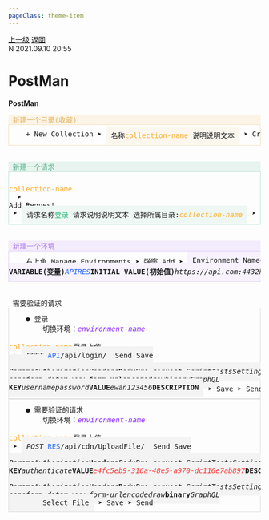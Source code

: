 ```yaml
---
pageClass: theme-item
---
```

<div class="extend-header">
    <div class="info">
        <div class="record">
            <a class="back" href="./">上一级</a>
            <a class="back" href="./">返回</a>
        </div>        
        <div class="mini">
            <span>N 2021.09.10 20:55</span>
        </div>
    </div>
    <div class="content"></div>
</div>
<div class="content-header">
<h1>PostMan</h1><strong>PostMan</strong>
</div>
<div class="static-content">



<pre class="code-block">
<div style="background-color:#fbf4e7"><span class="h4" style="color:#e6b362"> 新建一个目录(收藏)</span>
</div><div style="border:#f5e1c1 1px solid;padding:10px 0"><div class="form-elements">    <span class="button bg6 cf">+ New Collection</span> ➤ <span class="inline" style="background-color:#fcf7ee; vertical-align:top; padding:10px">名称<span class="input " style="color:#ffaa22">collection-name</span> 说明<span class="input ">说明文本</span></span> ➤ <span class="button bg6 cf">Create</span>
</div></div>

<div style="background-color:#e7f4ef"><span class="h4" style="color:#60b491"> 新建一个请求</span>
</div><div style="border:#c1e2d4 1px solid;padding:10px 0"><div class="form-elements">    <span class="list"><div class="list-wrapper"><span class="list-item"><span class="item-title bd" style="color:#ffaa22">collection-name</span></span></div></span>  ➤ <span class="list"><div class="list-wrapper"><span class="list-item"><span class="item-title">Add Request</span></span></div></span> ➤ <span class="inline" style="background-color:#eef7f4; vertical-align:top; padding:10px">请求名称<span class="input bd" style="color:#20b477">登录</span> 请求说明<span class="input ">说明文本</span> 选择所属目录:<span class="drop-down"><i class="bd" style="color:#ffaa22">collection-name</i></span></span> ➤ <span class="button bg6 cf">Save to collection-name</span>
</div></div>

<div style="background-color:#f3ecfc"><span class="h4" style="color:#b180eb"> 新建一个环境</span>
</div><div style="border:#e0cdf7 1px solid;padding:10px 0"><div class="form-elements">    右上角 <span class="button bg6 cf">Manage Environments</span> ➤ 弹窗 <span class="button bg6 cf">Add</span> ➤ <span class="inline" style="background-color:#f7f2fd; vertical-align:top; padding:10px">Environment Name<span class="input " style="color:#8922ff">environment-name</span>    
<span class="table"><span class="col"><strong>VARIABLE(变量)</strong><i style="color:#26f">API</i><i style="color:#26f">RES</i></span><span class="col"><strong>INITIAL VALUE(初始值)</strong><i>https://api.com:4432</i><i>https://res.com:4433</i></span><span class="col"><strong>CURRENT VALUE(当前值)</strong><i>https://api.com:4432</i><i>https://res.com:4433</i></span></span></span> ➤ <span class="button bg6 cf">Add</span>
</div></div>

<span class="h3 bg3 cf"> 需要验证的请求 </span>
<div style="border:#ddd 1px solid; padding: 10px 0">    <span>● 登录 </span><div class="form-elements">        切换环境：<span class="drop-down"><i style="color:#8922ff">environment-name</i></span>
        <span class="list vtop"><div class="list-wrapper"><span class="list-item"><span class="item-title" style="color:#ffaa22">collection-name</span><span class="sub-box"><i class="active">登录</i><i>上传</i></span></span></div></span> ➤ <span class="inline" style="background-color:#f3f3f3; vertical-align:top; padding:10px"><span class="drop-down"><i>POST</i></span> <span class="input "><img :src="$withBase('/images/db-brace-left.png')"><span style="color:#26f">API</span><img :src="$withBase('/images/db-brace-right.png')">/api/login/</span>  <span class="button">Send</span> <span class="button">Save</span>
        
<span class="tab"><i>Params</i><i>Authorization</i><i>Headers</i><strong>Body</strong><i>Pre-request Script</i><i>Tests</i><i>Settings</i></span>
<span class="radio"><i>none</i><i>form-data</i><strong>x-www-form-urlencoded</strong><i>raw</i><i>binary</i><i>GraphQL</i></span>
<span class="table"><span class="col"><strong>KEY</strong><i>username</i><i>password</i></span><span class="col"><strong>VALUE</strong><i>ewan</i><i>123456</i></span><span class="col"><strong>DESCRIPTION</strong><i></i><i></i></span></span></span> ➤ <span class="button bg6 cf">Save</span> ➤ <span class="button bg6 cf">Send</span> ➤ 得到：<span style="color:#f33">e4fc5eb9-316a-48e5-a970-dc116e7ab897</span>
</div></div><div style="border:#ddd 1px solid; padding: 10px 0">    <span>● 需要验证的请求</span><div class="form-elements">        切换环境：<span class="drop-down"><i style="color:#8922ff">environment-name</i></span>
        <span class="list vtop"><div class="list-wrapper"><span class="list-item"><span class="item-title" style="color:#ffaa22">collection-name</span><span class="sub-box"><i>登录</i><i class="active">上传</i></span></span></div></span> ➤ <span class="inline" style="background-color:#f3f3f3; vertical-align:top; padding:10px"><span class="drop-down"><i>POST</i></span> <span class="input "><img :src="$withBase('/images/db-brace-left.png')"><span style="color:#26f">RES</span><img :src="$withBase('/images/db-brace-right.png')">/api/cdn/UploadFile/</span>  <span class="button">Send</span> <span class="button">Save</span>

<span class="tab"><i>Params</i><i>Authorization</i><strong>Headers</strong><i>Body</i><i>Pre-request Script</i><i>Tests</i><i>Settings</i></span>
<span class="table"><span class="col"><strong>KEY</strong><i>authenticate</i></span><span class="col"><strong>VALUE</strong><i style="color:#f33">e4fc5eb9-316a-48e5-a970-dc116e7ab897</i></span><span class="col"><strong>DESCRIPTION</strong><i></i></span></span>

<span class="tab"><i>Params</i><i>Authorization</i><i>Headers</i><strong>Body</strong><i>Pre-request Script</i><i>Tests</i><i>Settings</i></span>
<span class="radio"><i>none</i><i>form-data</i><i>x-www-form-urlencoded</i><i>raw</i><strong>binary</strong><i>GraphQL</i></span>
        <span class="button bg6 cf">Select File</span></span> ➤ <span class="button bg6 cf">Save</span> ➤ <span class="button bg6 cf">Send</span>
</div></div>
</pre>

</div>
